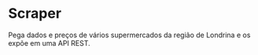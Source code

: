 # Scraper

Pega dados e preços de vários supermercados da região de Londrina e os expõe em uma API REST.